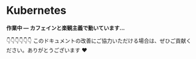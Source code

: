 # Kubernetes

**作業中 — カフェインと楽観主義で動いています...**

👇👇👇👇👇👇 このドキュメントの改善にご協力いただける場合は、ぜひご貢献ください。ありがとうございます ❤️ 